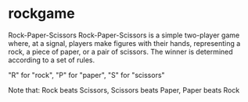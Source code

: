 # rockgame

Rock-Paper-Scissors
Rock-Paper-Scissors is a simple two-player game where, at a
signal, players make figures with their hands, representing a
rock, a piece of paper, or a pair of scissors. The winner is determined according to a set of rules.

"R" for "rock",
"P" for "paper",
"S" for "scissors"

Note that: Rock beats Scissors, Scissors beats Paper, Paper beats Rock
